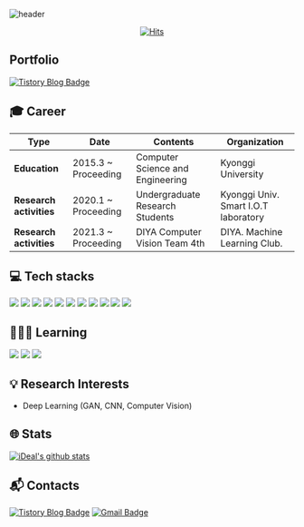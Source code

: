 ![header](https://capsule-render.vercel.app/api?type=soft&color=auto&height=170&section=header&text=%20Lee%20Sangmin's%20Profile%20&fontSize=50)

<div align="center">
  
[![Hits](https://hits.seeyoufarm.com/api/count/incr/badge.svg?url=https%3A%2F%2Fgithub.com%2Fd9249&count_bg=%23F73838&title_bg=%23555555&icon=github.svg&icon_color=%23FFFFFF&title=Hits&edge_flat=false)](https://hits.seeyoufarm.com)

</div>

## Portfolio
[![Tistory Blog Badge](http://img.shields.io/badge/-Tech%20blog-black?style=flat-square&logo=github&link=https://d9249.github.io/)](https://www.notion.so/Portfolio-428c68302b6b430c98caca3293edb3bc)

## :mortar_board: Career

| **Type** | **Date**| **Contents**| **Organization**|
|---|---|---|---|
| **Education** | 2015.3 ~ Proceeding | Computer Science and Engineering | Kyonggi University |
| **Research activities** | 2020.1 ~ Proceeding | Undergraduate Research Students | Kyonggi Univ. Smart I.O.T laboratory |
| **Research activities** | 2021.3 ~ Proceeding | DIYA Computer Vision Team 4th | DIYA. Machine Learning Club. |

## :computer: Tech stacks

<img src="https://img.shields.io/badge/Python-3766AB?style=flat-square&logo=Python&logoColor=white"/></a>
<img src="https://img.shields.io/badge/JAVA-007396?style=flat-square&logo=Java&logoColor=white"/></a>
<img src="https://img.shields.io/badge/C-A8B9CC?style=flat-square&logo=C&logoColor=white"/></a>
<img src="https://img.shields.io/badge/HTML5-E34F26?style=flat-square&logo=HTML5&logoColor=white"/></a>
<img src="https://img.shields.io/badge/CSS3-1572B6?style=flat-square&logo=CSS3&logoColor=white"/></a>
<img src="https://img.shields.io/badge/Django-092E20?style=flat-square&logo=Django&logoColor=white"/></a>
<img src="https://img.shields.io/badge/MySQL-4479A1?style=flat-square&logo=MySQL&logoColor=white"/></a>
<img src="https://img.shields.io/badge/AWS-232F3E?style=flat-square&logo=Amazon%20AWS&logoColor=white"/></a>
<img src="https://img.shields.io/badge/Vue.js-4FC08D?style=flat-square&logo=Vue.js&logoColor=white"/></a>
<img src="https://img.shields.io/badge/JavaScript-F7DF1E?style=flat-square&logo=JavaScript&logoColor=white"/></a>
<img src="https://img.shields.io/badge/React-61DAFB?style=flat-square&logo=React&logoColor=white"/></a>

## 🧑🏻‍💻 Learning

<img src="https://img.shields.io/badge/flask-000000?style=flat-square&logo=Flask&logoColor=white"/></a>
<img src="https://img.shields.io/badge/Node.js-339933?style=flat-square&logo=Node.js&logoColor=white"/></a>
<img src="https://img.shields.io/badge/TypeScript-3178C6?style=flat-square&logo=TypeScript&logoColor=white"/></a>

## 💡 Research Interests

- Deep Learning (GAN, CNN, Computer Vision)

## :globe_with_meridians: Stats

[![iDeal's github stats](https://github-readme-stats.vercel.app/api?username=d9249&show_icons=true&count_private=true&theme=dark)](https://github.com/anuraghazra/github-readme-stats)

## :mailbox_with_mail: Contacts

[![Tistory Blog Badge](http://img.shields.io/badge/-Tech%20blog-black?style=flat-square&logo=github&link=https://d9249.github.io/)](https://d9249.tistory.com)
[![Gmail Badge](https://img.shields.io/badge/Gmail-d14836?style=flat-square&logo=Gmail&logoColor=white&link=mailto:d9249@kyonggi.ac.kr)](mailto:d9249@kyonggi.ac.kr)


